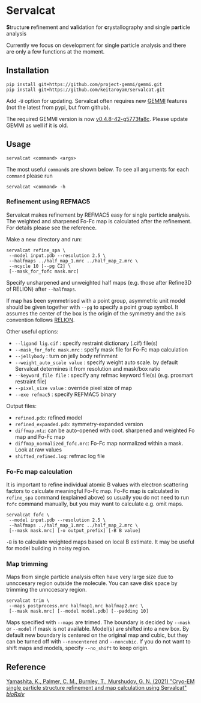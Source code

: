 # Servalcat
**S**tructur**e** **r**efinement and **val**idation for **c**rystallography and single p**a**r**t**icle analysis

Currently we focus on development for single particle analysis and there are only a few functions at the moment.

## Installation
```
pip install git+https://github.com/project-gemmi/gemmi.git
pip install git+https://github.com/keitaroyam/servalcat.git
```
Add `-U` option for updating. Servalcat often requires new [GEMMI](https://github.com/project-gemmi/gemmi) features (not the latest from pypi, but from github).

The required GEMMI version is now [v0.4.8-42-g5773fa8c](https://github.com/project-gemmi/gemmi/commit/5773fa8c). Please update GEMMI as well if it is old.

## Usage
```
servalcat <command> <args>
```
The most useful `command`s are shown below. To see all arguments for each `command` please run
```
servalcat <command> -h
```

### Refinement using REFMAC5
Servalcat makes refinement by REFMAC5 easy for single particle analysis. The weighted and sharpened Fo-Fc map is calculated after the refinement. For details please see the reference.

Make a new directory and run:
```
servalcat refine_spa \
 --model input.pdb --resolution 2.5 \
 --halfmaps ../half_map_1.mrc ../half_map_2.mrc \
 --ncycle 10 [--pg C2] \
 [--mask_for_fofc mask.mrc]
```
Specify unsharpened and unweighted half maps (e.g. those after Refine3D of RELION) after `--halfmaps`.

If map has been symmetrised with a point group, asymmetric unit model should be given together with `--pg` to specify a point group symbol.
It assumes the center of the box is the origin of the symmetry and the axis convention follows [RELION](https://relion.readthedocs.io/en/latest/Reference/Conventions.html#symmetry).

Other useful options:
- `--ligand lig.cif` : specify restraint dictionary (.cif) file(s)
- `--mask_for_fofc mask.mrc` : speify mask file for Fo-Fc map calculation
- `--jellybody` : turn on jelly body refinment
- `--weight_auto_scale value` : specify weight auto scale. by default Servalcat determines it from resolution and mask/box ratio
- `--keyword_file file` : specify any refmac keyword file(s) (e.g. prosmart restraint file)
- `--pixel_size value` : override pixel size of map
- `--exe refmac5` : specify REFMAC5 binary

Output files:
- `refined.pdb`: refined model
- `refined_expanded.pdb`: symmetry-expanded version
- `diffmap.mtz`: can be auto-opened with coot. sharpened and weighted Fo map and Fo-Fc map
- `diffmap_normalized_fofc.mrc`: Fo-Fc map normalized within a mask. Look at raw values
- `shifted_refined.log`: refmac log file

### Fo-Fc map calculation
It is important to refine individual atomic B values with electron scattering factors to calculate meaningful Fo-Fc map.
Fo-Fc map is calculated in `refine_spa` command (explained above) so usually you do not need to run `fofc` command manually, but you may want to calculate e.g. omit maps.
```
servalcat fofc \
 --model input.pdb --resolution 2.5 \
 --halfmaps ../half_map_1.mrc ../half_map_2.mrc \
 [--mask mask.mrc] [-o output_prefix] [-B B value]
```

`-B` is to calculate weighted maps based on local B estimate. It may be useful for model building in noisy region.

### Map trimming
Maps from single particle analysis often have very large size due to unnccesary region outside the molecule. You can save disk space by trimming the unnccesary region.
```
servalcat trim \
 --maps postprocess.mrc halfmap1.mrc halfmap2.mrc \
 [--mask mask.mrc] [--model model.pdb] [--padding 10]
```
Maps specified with `--maps` are trimed. The boundary is decided by `--mask` or `--model` if mask is not available.
Model(s) are shifted into a new box.
By default new boundary is centered on the original map and cubic, but they can be turned off with `--noncentered` and `--noncubic`.
If you do not want to shift maps and models, specify `--no_shift` to keep origin.

## Reference
[Yamashita, K., Palmer, C. M., Burnley, T., Murshudov, G. N. (2021) "Cryo-EM single particle structure refinement and map calculation using Servalcat" *bioRxiv*](https://doi.org/10.1101/2021.05.04.442493)
